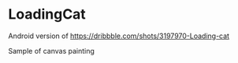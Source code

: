 # LoadingCat
Android version of 
https://dribbble.com/shots/3197970-Loading-cat

Sample of canvas painting
